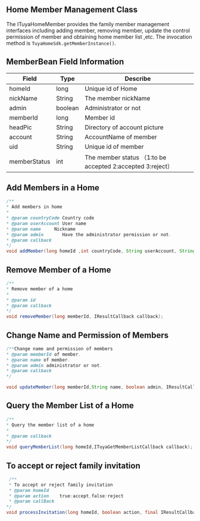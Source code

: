 ## Home Member Management Class

The ITuyaHomeMember provides the family member management interfaces including adding member, removing member, update the control permission of member and obtaining home member list ,etc. The invocation method is `TuyaHomeSdk.getMemberInstance()`.  

## MemberBean Field Information
| Field | Type | Describe |
| --- | --- | --- |
| homeId | long  | Unique id of Home |
| nickName | String |The member nickName  |
| admin | boolean | Administrator or not |
| memberId | long | Member id |
| headPic | String | Directory of account picture|
| account | String  | AccountName of member |
| uid | String | Unique id of member |
| memberStatus | int| The member status （1:to be accepted 2:accepted 3:reject）|

## Add Members in a Home
```java
/**
* Add members in home
*
* @param countryCode Country code
* @param userAccount User name
* @param name     Nickname
* @param admin       Have the administrator permission or not.
* @param callback
*/
void addMember(long homeId ,int countryCode, String userAccount, String name, boolean admin, ITuyaMemberResultCallback callback);
```
## Remove Member of a Home
```java
/**
* Remove member of a home
*
* @param id
* @param callback
*/
void removeMember(long memberId, IResultCallback callback);
```
## Change Name and Permission of Members
```java
/**Change name and permission of members
* @param memberId of member. 
* @param name of member. 
* @param admin administrator or not.
* @param callback
*/

void updateMember(long memberId,String name, boolean admin, IResultCallback callback);
```
## Query the Member List of a Home
```java
/**
* Query the member list of a home
*
* @param callback
*/
void queryMemberList(long homeId,ITuyaGetMemberListCallback callback);
```

## To accept or reject family invitation

```java
 /**
 * To accept or reject family invitation
 * @param homeId    
 * @param action    true:accept,false:reject
 * @param callBack
*/
void processInvitation(long homeId, boolean action, final IResultCallback callBack);
```